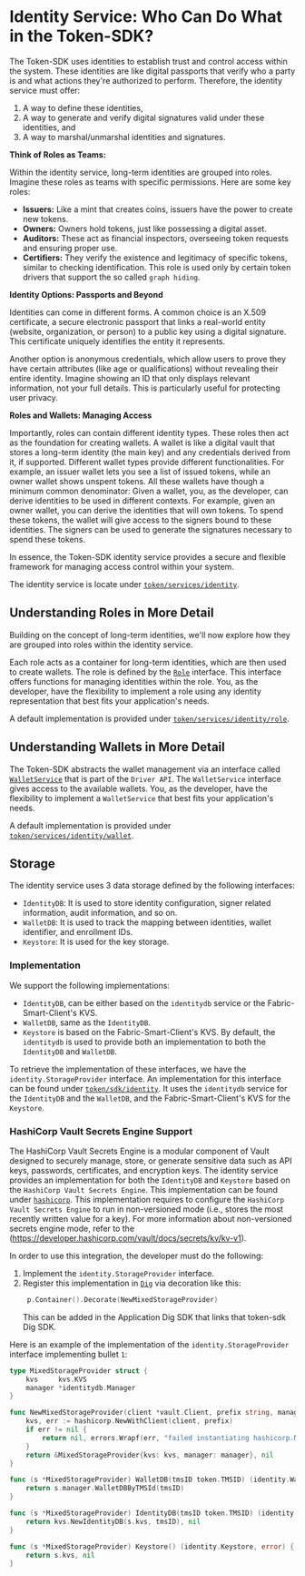 # Identity Service: Who Can Do What in the Token-SDK?

The Token-SDK uses identities to establish trust and control access within the system. 
These identities are like digital passports that verify who a party is and what actions they're authorized to perform.
Therefore, the identity service must offer:
1. A way to define these identities, 
2. A way to generate and verify digital signatures valid under these identities, and
3. A way to marshal/unmarshal identities and signatures.

**Think of Roles as Teams:**

Within the identity service, long-term identities are grouped into roles. 
Imagine these roles as teams with specific permissions. 
Here are some key roles:

* **Issuers:** Like a mint that creates coins, issuers have the power to create new tokens.
* **Owners:** Owners hold tokens, just like possessing a digital asset.
* **Auditors:** These act as financial inspectors, overseeing token requests and ensuring proper use.
* **Certifiers:** They verify the existence and legitimacy of specific tokens, similar to checking identification.
This role is used only by certain token drivers that support the so called `graph hiding`.

**Identity Options: Passports and Beyond**

Identities can come in different forms. 
A common choice is an X.509 certificate, a secure electronic passport that links a real-world entity (website, organization, or person) to a public key using a digital signature. 
This certificate uniquely identifies the entity it represents.

Another option is anonymous credentials, which allow users to prove they have certain attributes (like age or qualifications) without revealing their entire identity. 
Imagine showing an ID that only displays relevant information, not your full details. 
This is particularly useful for protecting user privacy.

**Roles and Wallets: Managing Access**

Importantly, roles can contain different identity types. 
These roles then act as the foundation for creating wallets. 
A wallet is like a digital vault that stores a long-term identity (the main key) and any credentials derived from it, if supported. 
Different wallet types provide different functionalities. 
For example, an issuer wallet lets you see a list of issued tokens, while an owner wallet shows unspent tokens.
All these wallets have though a minimum common denominator: 
Given a wallet, you, as the developer, can derive identities to be used in different contexts.
For example, given an owner wallet, you can derive the identities that will own tokens. 
To spend these tokens, the wallet will give access to the signers bound to these identities.
The signers can be used to generate the signatures necessary to spend these tokens.

In essence, the Token-SDK identity service provides a secure and flexible framework for managing access control within your system.

The identity service is locate under [`token/services/identity`](./../../token/services/identity).

## Understanding Roles in More Detail

Building on the concept of long-term identities, we'll now explore how they are grouped into roles within the identity service.

Each role acts as a container for long-term identities, which are then used to create wallets. 
The role is defined by the [`Role`](./../../token/services/identity/roles.go) interface.
This interface offers functions for managing identities within the role. 
You, as the developer, have the flexibility to implement a role using any identity representation that best fits your application's needs. 

A default implementation is provided under [`token/services/identity/role`](./../../token/services/identity/role).

## Understanding Wallets in More Detail

The Token-SDK abstracts the wallet management via an interface called [`WalletService`](./../../token/driver/wallet.go) that is part of the `Driver API`.
The `WalletService` interface gives access to the available wallets.
You, as the developer, have the flexibility to implement a `WalletService` that best fits your application's needs.

A default implementation is provided under [`token/services/identity/wallet`](./../../token/services/identity/wallet).

## Storage

The identity service uses 3 data storage defined by the following interfaces:
- `IdentityDB`: It is used to store identity configuration, signer related information, audit information, and so on.
- `WalletDB`: It is used to track the mapping between identities, wallet identifier, and enrollment IDs.
- `Keystore`: It is used for the key storage.

### Implementation

We support the following implementations:
- `IdentityDB`, can be either based on the `identitydb` service or the Fabric-Smart-Client's KVS.
- `WalletDB`, same as the `IdentityDB`.
- `Keystore` is based on the Fabric-Smart-Client's KVS.
By default, the `identitydb` is used to provide both an implementation to both the `IdentityDB` and `WalletDB`.

To retrieve the implementation of these interfaces, we have the `identity.StorageProvider` interface.
An implementation for this interface can be found under [`token/sdk/identity`](./../../token/sdk/identity).
It uses the `identitydb` service for the `IdentityDB` and the `WalletDB`, and the Fabric-Smart-Client's KVS for the `Keystore`.

### HashiCorp Vault Secrets Engine Support

The HashiCorp Vault Secrets Engine is a modular component of Vault designed to securely manage, store, or generate sensitive data such as API keys, passwords, certificates, and encryption keys.
The identity service provides an implementation for both the `IdentityDB` and `Keystore` based on the `HashiCorp Vault Secrets Engine`.
This implementation can be found under [`hashicorp`](./../../token/services/identity/storage/kvs/hashicorp).
This implementation requires to configure the `HashiCorp Vault Secrets Engine` to run in non-versioned mode (i.e., stores the most recently written value for a key). 
For more information about non-versioned secrets engine mode, refer to the (https://developer.hashicorp.com/vault/docs/secrets/kv/kv-v1).

In order to use this integration, the developer must do the following:
1. Implement the `identity.StorageProvider` interface. 
2. Register this implementation in [`Dig`](https://github.com/hyperledger-labs/fabric-smart-client/blob/main/docs/sdk.md) via decoration like this:
   ```go
    p.Container().Decorate(NewMixedStorageProvider)
   ```
   This can be added in the Application Dig SDK that links that token-sdk Dig SDK.

Here is an example of the implementation of the `identity.StorageProvider` interface implementing bullet `1`:

```go
type MixedStorageProvider struct {
	kvs     kvs.KVS
	manager *identitydb.Manager
}

func NewMixedStorageProvider(client *vault.Client, prefix string, manager *identitydb.Manager) (*MixedStorageProvider, error) {
	kvs, err := hashicorp.NewWithClient(client, prefix)
	if err != nil {
		return nil, errors.Wrapf(err, "failed instantiating hashicorp.NewWithClient")
	}
	return &MixedStorageProvider{kvs: kvs, manager: manager}, nil
}

func (s *MixedStorageProvider) WalletDB(tmsID token.TMSID) (identity.WalletDB, error) {
	return s.manager.WalletDBByTMSId(tmsID)
}

func (s *MixedStorageProvider) IdentityDB(tmsID token.TMSID) (identity.IdentityDB, error) {
	return kvs.NewIdentityDB(s.kvs, tmsID), nil
}

func (s *MixedStorageProvider) Keystore() (identity.Keystore, error) {
	return s.kvs, nil
}
```

 